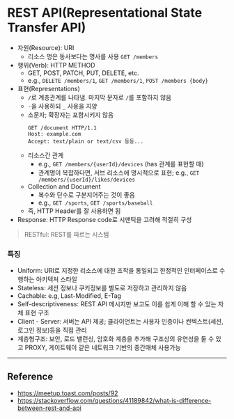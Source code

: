 # REST API(Representational State Transfer API)

- 자원(Resource): URI
  - 리소스 명은 동사보다는 명사를 사용 `GET /members`
- 행위(Verb): HTTP METHOD
  - GET, POST, PATCH, PUT, DELETE, etc.
  - e.g., `DELETE /members/1`, `GET /members/1`, `POST /members {body}`
- 표현(Representations)
  - `/`로 계층관계를 나타냄. 마지막 문자로 `/`를 포함하지 않음
  - `-`을 사용하되 `_` 사용을 지양
  - 소문자; 확장자는 포함시키지 않음
    ```
    GET /document HTTP/1.1 
    Host: example.com 
    Accept: text/plain or text/csv 등등...
    ```
  - 리소스간 관계
    - e.g., `GET /members/{userId}/devices` (has 관계를 표현할 때)
    - 관계명이 복잡하다면, 서브 리소스에 명시적으로 표현; e.g., `GET /members/{userId}/likes/devices`
  - Collection and Document
    - 복수와 단수로 구분지어주는 것이 좋음
    - e.g., `GET /sports`, `GET /sports/baseball`
  - 즉, HTTP Header를 잘 사용하면 됨
- Response: HTTP Response code로 시맨틱을 고려해 적절히 구성

> RESTful: REST를 따르는 시스템 

### 특징
- Uniform: URI로 지정한 리소스에 대한 조작을 통일되고 한정적인 인터페이스로 수행하는 아키텍처 스타일
- Stateless: 세션 정보나 쿠키정보를 별도로 저장하고 관리하지 않음
- Cachable: e.g,  Last-Modified, E-Tag
- Self-descriptiveness: REST API 메시지만 보고도 이를 쉽게 이해 할 수 있는 자체 표현 구조
- Client - Server: 서버는 API 제공; 클라이언트는 사용자 인증이나 컨텍스트(세션, 로그인 정보)등을 직접 관리
- 계층형구조: 보안, 로드 밸런싱, 암호화 계층을 추가해 구조상의 유연성을 둘 수 있고 PROXY, 게이트웨이 같은 네트워크 기반의 중간매체 사용가능

---
## Reference
- https://meetup.toast.com/posts/92
- https://stackoverflow.com/questions/41189842/what-is-difference-between-rest-and-api
